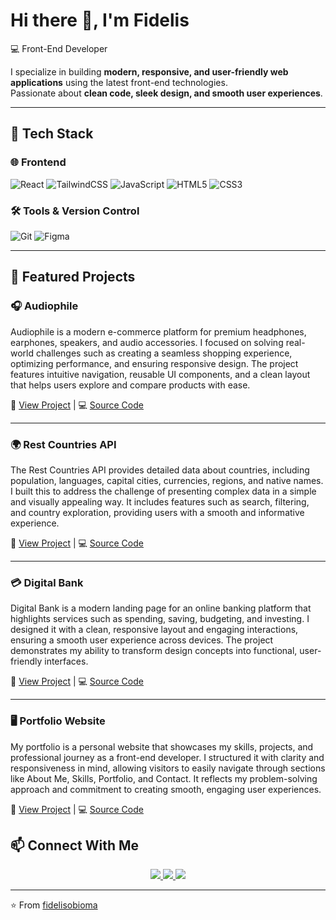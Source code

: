 # Hi there 👋, I'm Fidelis

💻 Front-End Developer

I specialize in building **modern, responsive, and user-friendly web applications** using the latest front-end technologies.  
Passionate about **clean code, sleek design, and smooth user experiences**.

---

## 🚀 Tech Stack  

### 🌐 Frontend
![React](https://img.shields.io/badge/React-20232A?style=for-the-badge&logo=react&logoColor=61DAFB)
![TailwindCSS](https://img.shields.io/badge/Tailwind_CSS-38B2AC?style=for-the-badge&logo=tailwind-css&logoColor=white)
![JavaScript](https://img.shields.io/badge/JavaScript-F7DF1E?style=for-the-badge&logo=javascript&logoColor=black)
![HTML5](https://img.shields.io/badge/HTML5-E34F26?style=for-the-badge&logo=html5&logoColor=white)
![CSS3](https://img.shields.io/badge/CSS3-1572B6?style=for-the-badge&logo=css3&logoColor=white)

### 🛠 Tools & Version Control
![Git](https://img.shields.io/badge/Git-F05032?style=for-the-badge&logo=git&logoColor=white)
![Figma](https://img.shields.io/badge/Figma-F24E1E?style=for-the-badge&logo=figma&logoColor=white)

---

## 🌟 Featured Projects  

### 🎧 Audiophile  
Audiophile is a modern e-commerce platform for premium headphones, earphones, speakers, and audio accessories. I focused on solving real-world challenges such as creating a seamless shopping experience, optimizing performance, and ensuring responsive design. The project features intuitive navigation, reusable UI components, and a clean layout that helps users explore and compare products with ease.

🔗 [View Project](https://audiophile-peach.vercel.app/) | 💻 [Source Code](https://github.com/fidelisobioma/audiophile.git)

---

### 🌍 Rest Countries API  
The Rest Countries API provides detailed data about countries, including population, languages, capital cities, currencies, regions, and native names. I built this to address the challenge of presenting complex data in a simple and visually appealing way. It includes features such as search, filtering, and country exploration, providing users with a smooth and informative experience.

🔗 [View Project](https://rest-countries-app-chi.vercel.app/) | 💻 [Source Code](https://github.com/fidelisobioma/Rest-countries-api.git)

---

### 💳 Digital Bank  
Digital Bank is a modern landing page for an online banking platform that highlights services such as spending, saving, budgeting, and investing. I designed it with a clean, responsive layout and engaging interactions, ensuring a smooth user experience across devices. The project demonstrates my ability to transform design concepts into functional, user-friendly interfaces.

🔗 [View Project](https://digitalbank-landing-page.vercel.app/) | 💻 [Source Code](https://github.com/fidelisobioma/Digitalbank-landing-page.git)

---

### 🖥️ Portfolio Website  
My portfolio is a personal website that showcases my skills, projects, and professional journey as a front-end developer. I structured it with clarity and responsiveness in mind, allowing visitors to easily navigate through sections like About Me, Skills, Portfolio, and Contact. It reflects my problem-solving approach and commitment to creating smooth, engaging user experiences.

🔗 [View Project](https://fidexcode2-0.vercel.app/#home) | 💻 [Source Code](https://github.com/fidelisobioma/fidexcode2.0.git)


## 📫 Connect With Me  

<p align="center">
   <a href="https://x.com/fidexcode" target="_blank">
    <img src="https://img.shields.io/badge/Twitter-1DA1F2?style=for-the-badge&logo=twitter&logoColor=white" />
  </a>
  <a href="https://www.linkedin.com/in/fidexcode" target="_blank">
    <img src="https://img.shields.io/badge/LinkedIn-0A66C2?style=for-the-badge&logo=linkedin&logoColor=white" />
  </a>
  <a href="mailto:mbamfidelisobioma1@gmail.com">
    <img src="https://img.shields.io/badge/Email-D14836?style=for-the-badge&logo=gmail&logoColor=white" />
  </a>
</p>

---

⭐️ From [fidelisobioma](https://github.com/fidelisobioma)
